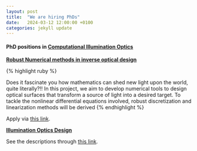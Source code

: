 ```yaml
---
layout: post
title:  "We are hiring PhDs"
date:   2024-03-12 12:00:00 +0100
categories: jekyll update
---
```



<h4>PhD positions in <a href="https://www.win.tue.nl/~martijna/Optics/">Computational Illumination Optics</a></h4>


<b><u> Robust Numerical methods in inverse optical design</u></b>

{% highlight ruby %}

Does it fascinate you how mathematics can shed new light upon the world, quite literally?!!
In this project, we aim to develop numerical tools to design optical surfaces that transform a source of light into a desired target. 
To tackle the nonlinear differential equations involved, robust discretization and linearization methods will be derived
{% endhighlight %}

Apply via <a href="https://jobs.tue.nl/en/vacancy/phd-on-robust-numerical-methods-for-inverse-optical-design-1063083.html">this link</a>.


<b><u> Illumination Optics Design </u></b>

See the descriptions through <a href="https://www.win.tue.nl/~martijna/Optics/Vacancies/">this link</a>.